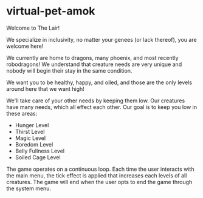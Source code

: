 # virtual-pet-amok
Welcome to The Lair!

We specialize in inclusivity, no matter your genees (or lack thereof), you are welcome here!

We currently are home to dragons, many phoenix, and most recently robodragons!  We understand that creature needs are very unique and nobody will begin their stay in the same condition.

We want you to be healthy, happy, and oiled, and those are the only levels around here that we want high!

We'll take care of your other needs by keeping them low.  Our creatures have many needs, which all effect each other.  Our goal is to keep you low in these areas:

* Hunger Level
* Thirst Level
* Magic Level
* Boredom Level
* Belly Fullness Level
* Soiled Cage Level




The game operates on a continuous loop. Each time the user interacts with the main menu, the tick effect is applied that increases each levels of all creatures. The game will end when the user opts to end the game through the system menu.
